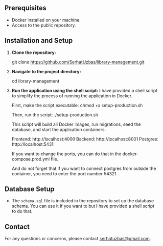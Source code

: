 ## Prerequisites

- Docker installed on your machine.
- Access to the public repository.

## Installation and Setup

1. **Clone the repository:**

   git clone https://github.com/SerhatUzbas/library-management.git

2. **Navigate to the project directory:**

   cd library-management

3. **Run the application using the shell script:**
   I have provided a shell script to simplify the process of running the application in Docker.

   First, make the script executable:
   chmod +x setup-production.sh

   Then, run the script:
   ./setup-production.sh

   This script will build all Docker images, run migrations, seed the database, and start the application containers.

   Frontend: http://localhost:4000
   Backend: http://localhost:8001
   Postgres: http://localhost:5431

   If you want to change the ports, you can do that in the docker-compose.prod.yml file.

   And do not forget that if you want to connect postgres from outside the container, you need to enter the port number 54321.

## Database Setup

- The `schema.sql` file is included in the repository to set up the database schema. You can use it if you want to but I have provided a shell script to do that.

## Contact

For any questions or concerns, please contact serhatuzbas@gmail.com.
